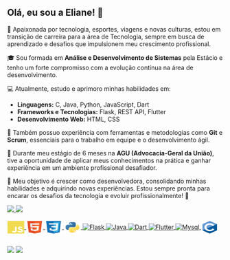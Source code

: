 ## Olá, eu sou a Eliane! 👋  

🚀 Apaixonada por tecnologia, esportes, viagens e novas culturas, estou em transição de carreira para a área de Tecnologia, sempre em busca de aprendizado e desafios que impulsionem meu crescimento profissional.  

🎓 Sou formada em **Análise e Desenvolvimento de Sistemas** pela Estácio e tenho um forte compromisso com a evolução contínua na área de desenvolvimento.  

💻 Atualmente, estudo e aprimoro minhas habilidades em:  
- **Linguagens:** C, Java, Python, JavaScript, Dart  
- **Frameworks e Tecnologias:** Flask, REST API, Flutter  
- **Desenvolvimento Web:** HTML, CSS  

🔧 Também possuo experiência com ferramentas e metodologias como **Git** e **Scrum**, essenciais para o trabalho em equipe e o desenvolvimento ágil.  

💼 Durante meu estágio de 6 meses na **AGU (Advocacia-Geral da União)**, tive a oportunidade de aplicar meus conhecimentos na prática e ganhar experiência em um ambiente profissional desafiador.  

🎯 Meu objetivo é crescer como desenvolvedora, consolidando minhas habilidades e adquirindo novas experiências. Estou sempre pronta para encarar os desafios da tecnologia e evoluir profissionalmente! 🚀
<div>
  <a href="https://github.com/Eliane-orlandin">
  <img height="180em" src="https://github-readme-stats.vercel.app/api?username=Eliane-orlandin&show_icons=true&theme=ambient_gradient&include_all_commits=true&count_private=true"/>
  <img height="180em" src="https://github-readme-stats.vercel.app/api/top-langs/?username=Eliane-orlandin&layout=compact&langs_count=16&theme=ambient_gradient"/>    
</div>

<div>
  <div style="display: inline_block"><br>
  <img align="center" alt="Js" height="30" width="40" src="https://raw.githubusercontent.com/devicons/devicon/master/icons/javascript/javascript-plain.svg">
  <img align="center" alt="HTML" height="30" width="40" src="https://raw.githubusercontent.com/devicons/devicon/master/icons/html5/html5-original.svg">
  <img align="center" alt="CSS" height="30" width="40" src="https://raw.githubusercontent.com/devicons/devicon/master/icons/css3/css3-original.svg">
  <img align="center" alt="Python" height="30" width="40" src="https://raw.githubusercontent.com/devicons/devicon/master/icons/python/python-original.svg">
  <img align="center" alt="Flask" height="30" width="40" src="https://cdn.jsdelivr.net/gh/devicons/devicon@latest/icons/flask/flask-original.svg" />
  <img align="center" alt="Java" height="30" width="40" src="https://cdn.jsdelivr.net/gh/devicons/devicon@latest/icons/java/java-original.svg" />
  <img align="center" alt="Dart" height="30" width="40" src="https://cdn.jsdelivr.net/gh/devicons/devicon@latest/icons/dart/dart-original.svg" />
  <img align="center" alt="Flutter" height="30" width="40" src="https://cdn.jsdelivr.net/gh/devicons/devicon@latest/icons/flutter/flutter-original.svg" />
  <img align="center" alt="Mysql" height="30" width="40" src="https://cdn.jsdelivr.net/gh/devicons/devicon@latest/icons/mysql/mysql-original.svg" />
    <img align="center" alt="C" height="30" width="40" src="https://raw.githubusercontent.com/devicons/devicon/master/icons/c/c-original.svg">

</div>

##
<div>
  <a href="https://www.linkedin.com/in/eliane-orlandin-do-carmo-551b92246/" target="_blank"><img src="https://img.shields.io/badge/-LinkedIn-%230077B5?style=for-the-badge&logo=linkedin&logoColor=white" target="_blank"></a>
  <a href = "mailto:liorlandin33@gmail.com"><img src="https://img.shields.io/badge/-Gmail-%23333?style=for-the-badge&logo=gmail&logoColor=white" target="_blank"></a>
</div>

##

